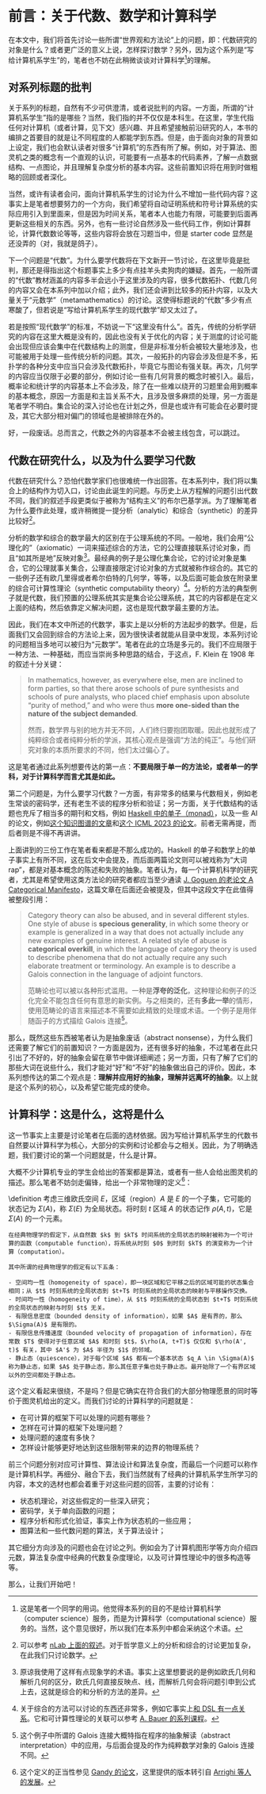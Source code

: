 # 前言：关于代数、数学和计算科学

在本文中，我们将首先讨论一些所谓“世界观和方法论”上的问题，即：代数研究的对象是什么？或者更广泛的意义上说，怎样探讨数学？另外，因为这个系列是“写给计算机系学生”的，笔者也不妨在此稍微谈谈对计算科学[^1]的理解。

[^1]: 这是笔者一个同学的用词。他觉得本系列的目的不是给计算机科学（computer science）服务，而是为计算科学（computational science）服务的。当然，这个意见很好，所以我们在本系列中都会采纳这个术语。

## 对系列标题的批判

关于系列的标题，自然有不少可供澄清，或者说批判的内容。一方面，所谓的“计算机系学生”指的是哪些？当然，我们指的并不仅仅是本科生。在这里，学生代指任何对计算机（或者计算，见下文）感兴趣、并且希望接触前沿研究的人，本书的编排之首要目的就是让不同程度的人都能学到东西。但是，由于面向对象的背景如上设定，我们也会默认读者对很多“计算机”的东西有所了解。例如，对于算法、图灵机之类的概念有一个直观的认识，可能要有一点基本的代码素养，了解一点数据结构、一点图论，并且理解复杂度分析的基本内容。这些前置知识将在用到时做粗略的回顾或者深化。

当然，或许有读者会问，面向计算机系学生的讨论为什么不增加一些代码内容？这事实上是笔者想要努力的一个方向，我们希望将自动证明系统和符号计算系统的实际应用引入到里面来，但是因为时间关系，笔者本人也能力有限，可能要到后面再更新这些相关的东西。另外，也有一些讨论自然涉及一些代码工作，例如计算群论，计算代数数论等等，这些内容将会放在习题当中，但是 starter code 显然是还没弄的（对，我就是鸽子）。

下一个问题是“代数”。为什么要学代数将在下文新开一节讨论，在这里毕竟是批判，那还是得指出这个标题事实上多少有点挂羊头卖狗肉的嫌疑。首先，一般所谓的“代数”教材涵盖的内容多半会远小于这里涉及的内容，很多代数拓扑、代数几何的内容又会在本系列中加以介绍；此外，我们还会讲到比较多的拓扑内容，以及大量关于“元数学”（metamathematics）的讨论。这使得标题说的“代数”多少有点寒酸了，但若说是“写给计算机系学生的现代数学”却又太过了。

若是按照“现代数学”的标准，不妨说一下“这里没有什么”。首先，传统的分析学研究的内容在这里大概是没有的，因此也没有关于优化的内容；关于测度的讨论可能会出现但应该会集中在代数结构上的测度，但是非标准分析会被较大量地涉及，也可能被用于处理一些传统分析的问题。其次，一般拓扑的内容会涉及但是不多，拓扑学的各种分支中应当只会涉及代数拓扑，毕竟它与图论有强关联。再次，几何学的内容应当仅限于必要的部分，例如讨论一些有几何背景的概念时被引入。最后，概率论和统计学的内容基本上不会涉及，除了在一些难以绕开的习题里会用到概率的基本概念，原因一方面是和主旨关系不大，且涉及很多麻烦的处理，另一方面是笔者学不明白。集合论的深入讨论也在计划之外，但是也或许有可能会在必要时提及，其它大部分相对偏门的领域也是被排除在外的。

好，一段废话。总而言之，代数之外的内容基本不会被主线包含，可以跳过。

## 代数在研究什么，以及为什么要学习代数

代数在研究什么？恐怕代数学家们也很难统一作出回答。在本系列中，我们将以集合上的结构作为切入口，讨论由此诞生的问题。与历史上从方程解的问题引出代数不同，我们的叙述手段更类似于被称为“结构主义”的布尔巴基学派。为了理解笔者为什么要作此处理，或许稍微提一提分析（analytic）和综合（synthetic）的差异比较好[^2]。

[^2]: 可以参考 [nLab 上面的叙述](https://ncatlab.org/nlab/show/analytic+versus+synthetic)。对于哲学意义上的分析和综合的讨论更加复杂，在此我们只讨论数学。

分析的数学和综合的数学最大的区别在于公理系统的不同。一般地，我们会用“公理化的”（axiomatic）一词来描述综合的方法，它的公理直接联系讨论对象，而且“如其所是地”反映对象[^3]。最经典的例子是公理化集合论，它的讨论对象是集合，它的公理就事关集合，公理直接限定讨论对象的方式就被称作综合的。其它的一些例子还有欧几里得或者希尔伯特的几何学，等等，以及后面可能会放在附录里的综合可计算性理论（synthetic computability theory）[^4]。分析的方法的典型例子就是代数，我们预置的公理系统其实是集合论公理系统，其它的内容都是在定义上面的结构，然后依靠定义解决问题，这也是现代数学最主要的方法。

[^3]: 原谅我使用了这样有点现象学的术语。事实上这里想要说的是例如欧氏几何和解析几何的区分，欧氏几何直接反映点、线，而解析几何会将问题引申到公式上去，这就是综合的和分析的方法的差异。

[^4]: 关于综合的方法可以讨论的东西还非常多，例如它事实上[和 DSL 有一点关系](https://dl.acm.org/doi/10.5555/551789.853532)。它和可计算性理论的关联可以参考 [A. Bauer 的系列课程](https://math.andrej.com/2021/02/03/synthetic-mathematics-with-excursion-to-computability/)。

因此，我们在本文中所述的代数学，事实上是以分析的方法起步的数学。但是，后面我们又会回到综合的方法论上来，因为很快读者就能从目录中发现，本系列讨论的问题相当多地可以被归为“元数学”。笔者在此的立场是多元的。我们不应局限于一种方法、一种基础，而应当崇尚多种思路的结合，于这点，F. Klein 在 1908 年的叙述十分关键：

> In mathematics, however, as everywhere else, men are inclined to form parties, so that there arose schools of pure synthesists and schools of pure analysts, who placed chief emphasis upon absolute “purity of method,” and who were thus **more one-sided than the nature of the subject demanded**.
>
> 然而，数学界与别的地方并无不同，人们终归要抱团取暖。因此也就形成了纯粹综合或者纯粹分析的学派，其核心观点是强调“方法的纯正”。与他们研究对象的本质所要求的不同，他们太过偏心了。

这是笔者通过此系列想要传达的第一点：**不要局限于单一的方法论，或者单一的学科，对于计算科学而言尤其是如此。**

第二个问题是，为什么要学习代数？一方面，有非常多的结果与代数相关，例如老生常谈的密码学，还有老生不谈的程序分析和验证；另一方面，关于代数结构的话题也充斥了相当多的期刊和文档，例如 [Haskell 中的单子（monad）](https://wiki.haskell.org/Monad)，以及一些 AI 的论文，例如[这个知识图谱的文章](https://www.aimspress.com/article/doi/10.3934/math.2023929)和[这个 ICML 2023 的论文](https://arxiv.org/abs/2211.16327)。前者无需再提，而后者则是不得不再讲讲。

上面讲到的三份工作在笔者看来都是不那么成功的。Haskell 的单子和数学上的单子事实上有所不同，这在后文中会提及，而后面两篇论文则可以被戏称为“大词 rap”，都是对基本概念的陈述和失败的抽象。笔者认为，每一个计算机科学的研究者，尤其是希望使用这类方法论的研究者都应当至少通读 [J. Goguen 的老论文 A Categorical Manifesto](https://www.cambridge.org/core/journals/mathematical-structures-in-computer-science/article/abs/categorical-manifesto/89D0DC6DDF8A8176522AEF1450AD5E54)，这篇文章在后面还会被提及，但其中这段文字在此值得被整段引用：

> Category theory can also be abused, and in several different styles. One style of abuse is **specious generality**, in which some theory or example is generalized in a way that does not actually include any new examples of genuine interest. A related style of abuse is **categorical overkill**, in which the language of category theory is used to describe phenomena that do not actually require any such elaborate treatment or terminology. An example is to describe a Galois connection in the language of adjoint functors.
>
> 范畴论也可以被以各种形式滥用。一种是**浮夸的泛化**，这种理论和例子的泛化完全不能包含任何有意思的新实例。与之相类的，还有**多此一举**的情形，使用范畴论的语言来描述本不需要如此精致的处理或术语。一个例子是用伴随函子的方式描绘 Galois 连接[^5]。

[^5]: 这个例子中所谓的 Galois 连接大概特指在程序的抽象解读（abstract interpretation）中的应用，与后面会提及的作为纯粹数学对象的 Galois 连接不同。

那么，既然这些东西被笔者认为是抽象废话（abstract nonsense），为什么我们还需要了解它们的前置知识？一方面是因为，还有很多好的抽象，不过笔者在此只引出了不好的，好的抽象会留在章节中做详细阐述；另一方面，只有了解了它们的那些大词在说些什么，我们才能对“好”和“不好”的抽象做出自己的评价。因此，本系列想传达的第二个观点是：**理解并应用好的抽象，理解并远离坏的抽象**。以上就是这个系列的初心，以及希望它能完成的使命。

## 计算科学：这是什么，这将是什么

这一节事实上主要是讨论笔者在后面的选材依据。因为写给计算机系学生的代数书自然要以计算科学为核心，大部分的实例和讨论都会与之相关。因此，为了明确选题，我们要讨论的第一个问题就是，什么是计算。

大概不少计算机专业的学生会给出的答案都是算法，或者有一些人会给出图灵机的描述。那么笔者不妨剑走偏锋，给出一个非常物理的定义[^6]：

[^6]: 这个定义的正当性参见 [Gandy 的论文](https://www.sciencedirect.com/science/article/abs/pii/S0049237X08712576)，这里提供的版本转引自 [Arrighi 等人的发展](https://arxiv.org/abs/1102.1612)。

\definition
    考虑三维欧氏空间 $E$，区域（region）$A$ 是 $E$ 的一个子集，它可能的状态记为 $\Sigma(A)$，称 $\Sigma(E)$ 为全局状态。将时刻 $t$ 区域 $A$ 的状态记作 $\rho(A, t)$，它是 $\Sigma(A)$ 的一个元素。

    在经典物理学的假定下，从自然数 $k$ 到 $kT$ 时间系统的全局状态的映射被称为一个可计算的函数（computable function），将系统从时刻 $0$ 到时刻 $kT$ 的演变称为一个计算（computation）。

    其中所谓的经典物理学的假定有以下五条：

    - 空间均一性（homogeneity of space），即一块区域和它平移之后的区域可能的状态集合相同；从 $t$ 时刻系统的全局状态到 $t+T$ 时刻系统的全局状态的映射与平移操作交换。
    - 时间均一性（homogeneity of time），从 $t$ 时刻系统的全局状态到 $t+T$ 时刻系统的全局状态的映射与时刻 $t$ 无关。
    - 有限信息密度（bounded density of information），如果 $A$ 是有界的，那么 $\Sigma(A)$ 是有限的。
    - 有限信息传播速度（bounded velocity of propagation of information），存在常数 $T$ 使得对于任意区域 $A$ 和时刻 $t$，$\rho(A, t+T)$ 仅仅和 $\rho(A', t)$ 有关，其中 $A'$ 为 $A$ 半径为 $1$ 的邻域。
    - 静止态（quiescence），对于每个区域 $A$ 都有一个基本状态 $q_A \in \Sigma(A)$ 称为静止态，如果 $A$ 处于静止态，那么其任意子集也处于静止态。最开始除了一个有界区域以外的空间都处于静止态。

这个定义看起来很绕，不是吗？但是它确实在符合我们的大部分物理愿景的同时等价于图灵机给出的定义。而我们讨论的计算科学的问题就是：

- 在可计算的框架下可以处理的问题有哪些？
- 怎样在可计算的框架下处理问题？
- 处理问题的速度有多快？
- 怎样设计能够更好地达到这些限制带来的边界的物理系统？

前三个问题分别对应可计算性、算法设计和算法复杂度，而最后一个问题可以称作是计算机科学。再细分、融合下去，我们当然就有了经典的计算机系学生所学习的内容，本文的选材也都会着重于对这些问题的回答，主要的讨论有：

- 状态机理论，对这些假定的一些深入研究；
- 密码学，关于单向函数的问题；
- 程序分析和形式化验证，事实上作为状态机的一些应用；
- 图算法和一些代数问题的算法，关于算法设计；

其它细分方向涉及的问题也会在讨论之列。例如会为了计算机图形学等方向介绍四元数，算法复杂度中经典的代数复杂度理论，以及可计算性理论中的很多构造等等。

那么，让我们开始吧！